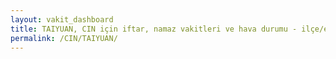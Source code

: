 ```yaml
---
layout: vakit_dashboard
title: TAIYUAN, CIN için iftar, namaz vakitleri ve hava durumu - ilçe/eyalet seç
permalink: /CIN/TAIYUAN/
---
```


<script type="text/javascript">
  var GLOBAL_COUNTRY = 'CIN';
  var GLOBAL_CITY = 'TAIYUAN';
  var GLOBAL_STATE = '';
  var lat = 72;
  var lon = 21;
</script>
